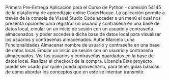 Primera Pre-Entrega
Aplicación para el Curso de Python - comisión 54145 de la plataforma de aprendizaje online CoderHouse. 
La aplicación permite a través de la consola de Visual Studio Code acceder a un menú el cual nos presenta opciones para registrar un usuario y contraseña en una base de datos local, emular un un inicio de sesión con un usuario y contraseña almacenados.
y poder acceder a dicha base de datos local para visualizar los usuarios y contraseñas almacenados.
Autor
Marcelo Luna
Funcionalidades
Almacenar nombre de usuario y contraseña en una base de datos local.
Emular un inicio de sesión con un usuario y contraseña almacenados.
Ver los usuarios y contraseñas guardados en la base de datos local.
Realizar el checkout de la compra.
Licencia
Este proyecto puede ser usado por quién pueda aprovecharlo, para tener guías básicas de cómo abordar los conceptos que en este se intentan transmitir.
